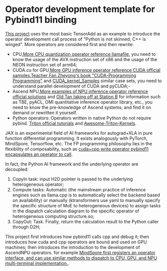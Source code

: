 # Operator development template for Pybind11 binding

[This project](https://github.com/Tridu33/OperatorsDevTemplate/tree/main) uses the most basic TensorAdd as an example to introduce the operator development call process of "Python is not skinned, C++ is winged". More operators are considered first and then rewrite:

- CPU,[More CPU quantization operator reference llamafile](https://github.com/Mozilla-Ocho/llamafile/tree/main/llama.cpp), you need to know the usage of the AVX instruction set of x86 and the usage of the NEON instruction set of arm64;
- CUDA.cu for GPU,[More GPU inference operator reference CUDA official samples](https://github.com/NVIDIA/cuda-samples/tree/master/Samples),[Teacher Fan Zheyong's book "CUDA-Programming Programming"](https://github.com/brucefan1983/CUDA-Programming) and [CUDA_kernel_Samples](https://github.com/Tongkaio/CUDA_Kernel_Samples) similar case sets, you need to understand parallel development of CUDA and pyCUDA;-
- Ascend NPU,[More examples of NPU inference operator reference official solutions](https://github.com/Ascend/samples/tree/master/cplusplus/level1_single_api/4_op_dev/1_custom_op) and [Old Tan taking off at Station B](https://space.bilibili.com/668461244?spm_id_from=333.337.0.0) for information such as TBE, pyACL, OMl quantitative inference operator library, etc., you need to know the pre-knowledge of Ascend systems, and find it on demand or rewritten it yourself.
- Python operators: Operators written in native Python do not require pybind. [Triton official tutorials](https://github.com/triton-lang/triton/blob/main/python/tutorials/01-vector-add.py) and [Awesome-Triton-Kernels](https://github.com/zinccat/Awesome-Triton-Kernels).

JAX is an experimental field of AI frameworks for autograd+XLA in pure function differential programming. It exists analogously with PyTorch, MindSpore, Tensorflow, etc. The FP programming philosophy lies in the flexibility of composability, such as [cuda+cpp write operator pybind11 encapsulates an operator to call](https://jax.ac.cn/en/latest/Custom_Operation_for_GPUs.html).

In fact, the Python AI framework and the underlying operator are decoupled:

1. CopyIn task: input H2D pointer is passed to the underlying heterogeneous operator;
2. Compute tasks: Automatic (the mainstream practice of inference engines such as llama.cpp is to automatically select the backend based on availability) or manually (ktransformers use yaml to manually specify the specific structure of MoE to heterogeneous devices) to assign tasks in the dispatch calculation diagram to the specific operator of heterogeneous computing structure.so;
3. CopyOut: Task. Finally, return the calculation result to the Python caller through D2H;

This project first introduces how pybind11 calls cpp and debug it; then introduces how cuda and cpp operators are bound and used on GPU machines; then introduces the introduction to the development of AscendNPU operators. for example [MindSpore first registers an operator interface, and can use similar methods to dispatch to CPU, GPU, and NPU multi-terminal implementation.](https://github.com/openmlsys/openmlsys-zh/blob/main/chapter_programming_interface/c_python_interaction.md).
